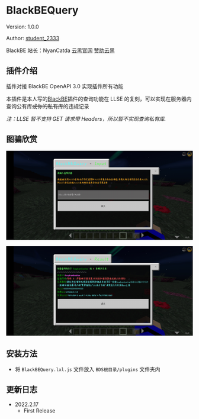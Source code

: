 # BlackBEQuery

Version: 1.0.0

Author: [student_2333](https://github.com/lgc2333)

BlackBE 站长：NyanCatda [云黑官网](https://blackbe.xyz) [赞助云黑](https://afdian.net/@BlackBE)

## 插件介绍

插件对接 BlackBE OpenAPI 3.0 实现插件所有功能

本插件是本人写的[BlackBE](https://github.com/lgc2333/BDSPyRunnerPlugins/tree/main/BlackBE)插件的查询功能在 LLSE 的复刻，可以实现在服务器内查询公有库~~或你的私有库~~的违规记录

_注：LLSE 暂不支持 GET 请求带 Headers，所以暂不实现查询私有库._

## 图骗欣赏

![1](readme/1.jpg)

![2](readme/2.jpg)

## 安装方法

- 将 `BlackBEQuery.lxl.js` 文件放入 `BDS根目录/plugins` 文件夹内

## 更新日志

- 2022.2.17
  - First Release
